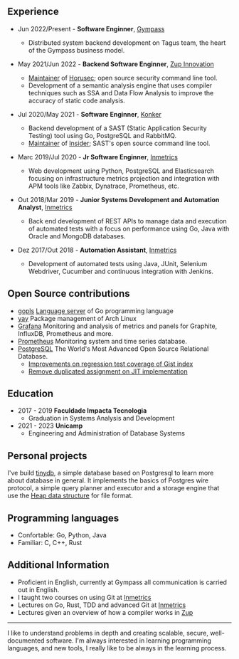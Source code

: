 ## Experience

- Jun 2022/Present - **Software Enginner**, [Gympass](https://site.gympass.com)
  - Distributed system backend development on Tagus team, the heart of the Gympass business model.

- May 2021/Jun 2022 - **Backend Software Enginner**, [Zup Innovation](https://www.zup.com.br/)
  - [Maintainer](https://github.com/ZupIT/horusec/commits?author=matheusalcantarazup) of 
  [Horusec](https://github.com/ZupIT/horusec); open source security command line tool.
  - Development of a semantic analysis engine that uses compiler techniques such as SSA and Data Flow Analysis to 
  improve the accuracy of static code analysis.

- Jul 2020/May 2021 - **Software Enginner**, [Konker](http://www.konkerlabs.com/)
  - Backend development of a SAST (Static Application Security Testing) tool using Go, PostgreSQL and RabbitMQ.
  - [Maintainer](https://github.com/insidersec/insider/commits?author=mattheusv) of 
  [Insider](https://github.com/insidersec/insider); SAST's open source command line tool.

- Marc 2019/Jul 2020 - **Jr Software Enginner**, [Inmetrics](https://inmetrics.com.br/)
  - Web development using Python, PostgreSQL and Elasticsearch focusing on infrastructure metrics projection and 
  integration with APM tools like Zabbix, Dynatrace, Prometheus, etc.

- Out 2018/Mar 2019 - **Junior Systems Development and Automation Analyst**, [Inmetrics](https://inmetrics.com.br/)
  - Back end development of REST APIs to manage data and execution of automated tests with a focus on performance using 
  Go, Java with Oracle and MongoDB databases.

- Dez 2017/Out 2018 - **Automation Assistant**, [Inmetrics](https://inmetrics.com.br/)
  - Development of automated tests using Java, JUnit, Selenium Webdriver, Cucumber and continuous integration with Jenkins.


## Open Source contributions
- [gopls](https://github.com/golang/tools/commits?author=mattheusv) [Language server](https://langserver.org/) of Go programming language
- [yay](https://github.com/Jguer/yay/commits?author=mattheusv) Package management of Arch Linux
- [Grafana](https://github.com/grafana/grafana/commits?author=mattheusv) Monitoring and analysis of metrics and panels for Graphite, InfluxDB, Prometheus and more.
- [Prometheus](https://github.com/prometheus/prometheus/commits?author=mattheusv) Monitoring system and time series database. 
- [PostgreSQL](https://www.postgresql.org/) The World's Most Advanced Open Source Relational Database.
    - [Improvements on regression test coverage of Gist index](https://git.postgresql.org/gitweb/?p=postgresql.git;a=commit;h=6a1f082abac9da756d473e16238a906ca5a592dc)
    - [Remove duplicated assignment on JIT implementation](https://git.postgresql.org/gitweb/?p=postgresql.git;a=commit;h=ccfca8ea42b8be09a509f68564f6ee13859285b1)


## Education
- 2017 - 2019 **Faculdade Impacta Tecnologia**
  - Graduation in Systems Analysis and Development
- 2021 - 2023 **Unicamp**
  - Engineering and Administration of Database Systems


## Personal projects
I've build [tinydb](https://github.com/mattheusv/tinydb), a simple database based on Postgresql to learn more about database in general. It implements the basics of Postgres wire protocol, a simple query planner and executor and a storage engine that use the [Heap data structure](https://en.wikipedia.org/wiki/Heap_(data_structure)) for file format.

## Programming languages
- Confortable: Go, Python, Java
- Familiar: C, C++, Rust


## Additional Information
- Proficient in English, currently at Gympass all communication is carried out in English.
- I taught two courses on using Git at [Inmetrics](https://inmetrics.com.br/)
- Lectures on Go, Rust, TDD and advanced Git at [Inmetrics](https://inmetrics.com.br/)
- Lectures given an overview of how a compiler works in [Zup](https://www.zup.com.br/)

---
I like to understand problems in depth and creating scalable, secure, well-documented software. I'm always interested in 
learning programming languages, and new tools, I really like to be always in the learning process.
